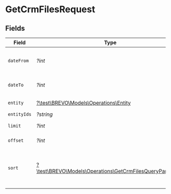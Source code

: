 # GetCrmFilesRequest


## Fields

| Field                                                                                                                   | Type                                                                                                                    | Required                                                                                                                | Description                                                                                                             |
| ----------------------------------------------------------------------------------------------------------------------- | ----------------------------------------------------------------------------------------------------------------------- | ----------------------------------------------------------------------------------------------------------------------- | ----------------------------------------------------------------------------------------------------------------------- |
| `dateFrom`                                                                                                              | *?int*                                                                                                                  | :heavy_minus_sign:                                                                                                      | dateFrom to date range filter type (timestamp in milliseconds)                                                          |
| `dateTo`                                                                                                                | *?int*                                                                                                                  | :heavy_minus_sign:                                                                                                      | dateTo to date range filter type (timestamp in milliseconds)                                                            |
| `entity`                                                                                                                | [?\test\BREVO\Models\Operations\Entity](../../models/operations/Entity.md)                                              | :heavy_minus_sign:                                                                                                      | Filter by file entity type                                                                                              |
| `entityIds`                                                                                                             | *?string*                                                                                                               | :heavy_minus_sign:                                                                                                      | Filter by file entity IDs                                                                                               |
| `limit`                                                                                                                 | *?int*                                                                                                                  | :heavy_minus_sign:                                                                                                      | Number of documents per page                                                                                            |
| `offset`                                                                                                                | *?int*                                                                                                                  | :heavy_minus_sign:                                                                                                      | Index of the first document of the page                                                                                 |
| `sort`                                                                                                                  | [?\test\BREVO\Models\Operations\GetCrmFilesQueryParamSort](../../models/operations/GetCrmFilesQueryParamSort.md)        | :heavy_minus_sign:                                                                                                      | Sort the results in the ascending/descending order. Default order is **descending** by creation if `sort` is not passed |